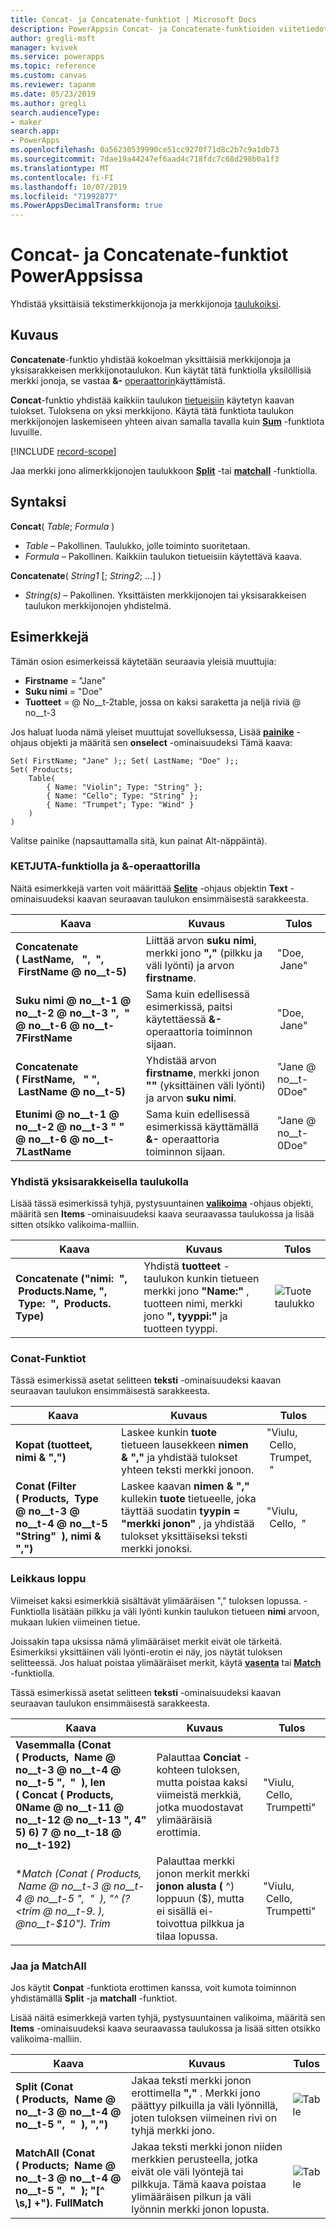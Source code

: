 ```yaml
---
title: Concat- ja Concatenate-funktiot | Microsoft Docs
description: PowerAppsin Concat- ja Concatenate-funktioiden viitetiedot, mukaan lukien syntaksi ja esimerkit
author: gregli-msft
manager: kvivek
ms.service: powerapps
ms.topic: reference
ms.custom: canvas
ms.reviewer: tapanm
ms.date: 05/23/2019
ms.author: gregli
search.audienceType:
- maker
search.app:
- PowerApps
ms.openlocfilehash: 0a56230539990ce51cc9270f71d8c2b7c9a1db73
ms.sourcegitcommit: 7dae19a44247ef6aad4c718fdc7c68d298b0a1f3
ms.translationtype: MT
ms.contentlocale: fi-FI
ms.lasthandoff: 10/07/2019
ms.locfileid: "71992877"
ms.PowerAppsDecimalTransform: true
---
```

# <a name="concat-and-concatenate-functions-in-powerapps"></a>Concat- ja Concatenate-funktiot PowerAppsissa

Yhdistää yksittäisiä tekstimerkkijonoja ja merkkijonoja [taulukoiksi](../working-with-tables.md).

## <a name="description"></a>Kuvaus

**Concatenate**-funktio yhdistää kokoelman yksittäisiä merkkijonoja ja yksisarakkeisen merkkijonotaulukon. Kun käytät tätä funktiolla yksilöllisiä merkki jonoja, se vastaa **&-** [operaattorin](operators.md)käyttämistä.

**Concat**-funktio yhdistää kaikkiin taulukon [tietueisiin](../working-with-tables.md#records) käytetyn kaavan tulokset. Tuloksena on yksi merkkijono. Käytä tätä funktiota taulukon merkkijonojen laskemiseen yhteen aivan samalla tavalla kuin **[Sum](function-aggregates.md)** -funktiota luvuille.

[!INCLUDE [record-scope](../../../includes/record-scope.md)]

Jaa merkki jono alimerkkijonojen taulukkoon [**Split**](function-split.md) -tai [**matchall**](function-ismatch.md) -funktiolla.

## <a name="syntax"></a>Syntaksi

**Concat**( *Table*; *Formula* )

- *Table* – Pakollinen.  Taulukko, jolle toiminto suoritetaan.
- *Formula* – Pakollinen.  Kaikkiin taulukon tietueisiin käytettävä kaava.

**Concatenate**( *String1* [; *String2*; ...] )

- *String(s)* – Pakollinen.  Yksittäisten merkkijonojen tai yksisarakkeisen taulukon merkkijonojen yhdistelmä.

## <a name="examples"></a>Esimerkkejä

Tämän osion esimerkeissä käytetään seuraavia yleisiä muuttujia:

- **Firstname** = "Jane"
- **Suku nimi** = "Doe"
- **Tuotteet** =  @ No__t-2table, jossa on kaksi saraketta ja neljä riviä @ no__t-3

Jos haluat luoda nämä yleiset muuttujat sovelluksessa, Lisää [**painike**](../controls/control-button.md) -ohjaus objekti ja määritä sen **onselect** -ominaisuudeksi Tämä kaava:

```powerapps-comma
Set( FirstName; "Jane" );; Set( LastName; "Doe" );;
Set( Products;
    Table(
        { Name: "Violin"; Type: "String" };
        { Name: "Cello"; Type: "String" };
        { Name: "Trumpet"; Type: "Wind" }
    )
)
```

Valitse painike (napsauttamalla sitä, kun painat Alt-näppäintä).

### <a name="concatenate-function-and-the--operator"></a>KETJUTA-funktiolla ja &-operaattorilla

Näitä esimerkkejä varten voit määrittää [**Selite**](../controls/control-text-box.md) -ohjaus objektin **Text** -ominaisuudeksi kaavan seuraavan taulukon ensimmäisestä sarakkeesta.

| Kaava | Kuvaus | Tulos |
|---------|-------------|--------|
| **Concatenate (&nbsp;LastName, &nbsp; ", &nbsp;", &nbsp;FirstName @ no__t-5)** | Liittää arvon **suku nimi**, merkki jono **","** (pilkku ja väli lyönti) ja arvon **firstname**. | "Doe, &nbsp;Jane" |
| **Suku nimi @ no__t-1 @ no__t-2 @ no__t-3 ", &nbsp;" &nbsp; @ no__t-6 @ no__t-7FirstName** | Sama kuin edellisessä esimerkissä, paitsi käytettäessä **&-** operaattoria toiminnon sijaan. | "Doe, &nbsp;Jane" |
| **Concatenate (&nbsp;FirstName, &nbsp; "&nbsp;", &nbsp;LastName @ no__t-5)** | Yhdistää arvon **firstname**, merkki jonon **""** (yksittäinen väli lyönti) ja arvon **suku nimi**. | "Jane @ no__t-0Doe" |
| **Etunimi @ no__t-1 @ no__t-2 @ no__t-3 "&nbsp;" &nbsp; @ no__t-6 @ no__t-7LastName** | Sama kuin edellisessä esimerkissä käyttämällä **&-** operaattoria toiminnon sijaan. | "Jane @ no__t-0Doe" |

### <a name="concatenate-with-a-single-column-table"></a>Yhdistä yksisarakkeisella taulukolla

Lisää tässä esimerkissä tyhjä, pystysuuntainen [**valikoima**](../controls/control-gallery.md) -ohjaus objekti, määritä sen **Items** -ominaisuudeksi kaava seuraavassa taulukossa ja lisää sitten otsikko valikoima-malliin.

| Kaava | Kuvaus | Tulos |
|---------|-------------|--------|
| **Concatenate ("nimi: &nbsp;", &nbsp;Products.Name, ", &nbsp;Type: &nbsp;", &nbsp;Products. Type)** | Yhdistä **tuotteet** -taulukon kunkin tietueen merkki jono **"Name:"** , tuotteen nimi, merkki jono **", tyyppi:"** ja tuotteen tyyppi.  | ![Tuote taulukko](media/function-concatenate/single-column.png) |

### <a name="concat-function"></a>Conat-Funktiot

Tässä esimerkissä asetat selitteen **teksti** -ominaisuudeksi kaavan seuraavan taulukon ensimmäisestä sarakkeesta.

| Kaava | Kuvaus | Tulos |
|---------|-------------|--------|
| **Kopat (tuotteet, nimi & ",")** | Laskee kunkin **tuote** tietueen lausekkeen **nimen & ","** ja yhdistää tulokset yhteen teksti merkki jonoon.  | "Viulu, &nbsp;Cello, &nbsp;Trumpet, &nbsp;" |
| **Conat (Filter (&nbsp;Products, &nbsp;Type @ no__t-3 @ no__t-4 @ no__t-5 "String" &nbsp;), nimi & ",")** | Laskee kaavan **nimen & ","** kullekin **tuote** tietueelle, joka täyttää suodatin **tyypin = "merkki jonon"** , ja yhdistää tulokset yksittäiseksi teksti merkki jonoksi.   | "Viulu, &nbsp;Cello, &nbsp;" |

### <a name="trimming-the-end"></a>Leikkaus loppu

Viimeiset kaksi esimerkkiä sisältävät ylimääräisen "," tuloksen lopussa. -Funktiolla lisätään pilkku ja väli lyönti kunkin taulukon tietueen **nimi** arvoon, mukaan lukien viimeinen tietue.

Joissakin tapa uksissa nämä ylimääräiset merkit eivät ole tärkeitä. Esimerkiksi yksittäinen väli lyönti-erotin ei näy, jos näytät tuloksen selitteessä. Jos haluat poistaa ylimääräiset merkit, käytä [**vasenta**](function-left-mid-right.md) tai [**Match**](function-ismatch.md) -funktiolla.

Tässä esimerkissä asetat selitteen **teksti** -ominaisuudeksi kaavan seuraavan taulukon ensimmäisestä sarakkeesta.

| Kaava | Kuvaus | Tulos |
|---------|-------------|--------|
| **Vasemmalla (Conat (&nbsp;Products, &nbsp;Name @ no__t-3 @ no__t-4 @ no__t-5 ", &nbsp;" &nbsp;), len (&nbsp;Concat (&nbsp;Products, 0Name @ no__t-11 @ no__t-12 @ no__t-13 ", 4" 5) 6) 7 @ no__t-18 @ no__t-192)** | Palauttaa **Conciat** -kohteen tuloksen, mutta poistaa kaksi viimeistä merkkiä, jotka muodostavat ylimääräisiä erottimia. | "Viulu, &nbsp;Cello, &nbsp;Trumpetti" |
| **Match (Conat (&nbsp;Products, &nbsp;Name @ no__t-3 @ no__t-4 @ no__t-5 ", &nbsp;" &nbsp;), "^ (? &lt;trim @ no__t-9. *), @no__t-$10"). Trim** | Palauttaa merkki jonon merkit merkki **jonon alusta (** ^) loppuun ($), mutta ei sisällä ei-toivottua pilkkua ja tilaa lopussa. | "Viulu, &nbsp;Cello, &nbsp;Trumpetti" |

### <a name="split-and-matchall"></a>Jaa ja MatchAll

Jos käytit **Conpat** -funktiota erottimen kanssa, voit kumota toiminnon yhdistämällä **Split** -ja **matchall** -funktiot.

Lisää näitä esimerkkejä varten tyhjä, pystysuuntainen valikoima, määritä sen **Items** -ominaisuudeksi kaava seuraavassa taulukossa ja lisää sitten otsikko valikoima-malliin.

| Kaava | Kuvaus | Tulos |
|---------|-------------|--------|
| **Split (Conat (&nbsp;Products, &nbsp;Name @ no__t-3 @ no__t-4 @ no__t-5 ", &nbsp;" &nbsp;), ",")** | Jakaa teksti merkki jonon erottimella **","** . Merkki jono päättyy pilkuilla ja väli lyönnillä, joten tuloksen viimeinen rivi on tyhjä merkki jono.  | ![Table](media/function-concatenate/split.png) |
| **MatchAll (Conat (&nbsp;Products; &nbsp;Name @ no__t-3 @ no__t-4 @ no__t-5 ", &nbsp;" &nbsp;); "[^ \s,] +"). FullMatch** | Jakaa teksti merkki jonon niiden merkkien perusteella, jotka eivät ole väli lyöntejä tai pilkkuja. Tämä kaava poistaa ylimääräisen pilkun ja väli lyönnin merkki jonon lopusta. | ![Table](media/function-concatenate/matchall.png)